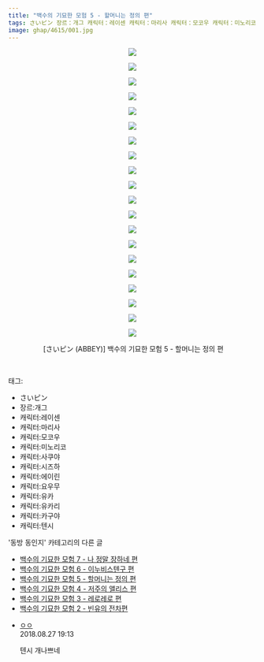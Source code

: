 ```yaml
---
title: "백수의 기묘한 모험 5 - 할머니는 정의 편"
tags: さいピン 장르：개그 캐릭터：레이센 캐릭터：마리사 캐릭터：모코우 캐릭터：미노리코 캐릭터：사쿠야 캐릭터：시즈하 캐릭터：에이린 캐릭터：요우무 캐릭터：유카 캐릭터：유카리 캐릭터：카구야 캐릭터：텐시 ABBEY 동방_동인지
image: ghap/4615/001.jpg
---
```

<div class="article">
<p style="text-align: center; clear: none; float: none;"><img src="{{ site.nasurl }}/ghap/4615/001.jpg"/></p>
<p style="text-align: center; clear: none; float: none;"><img src="{{ site.nasurl }}/ghap/4615/002.jpg"/></p>
<p style="text-align: center; clear: none; float: none;"><img src="{{ site.nasurl }}/ghap/4615/003.jpg"/></p>
<p style="text-align: center; clear: none; float: none;"><img src="{{ site.nasurl }}/ghap/4615/004.jpg"/></p>
<p style="text-align: center; clear: none; float: none;"><img src="{{ site.nasurl }}/ghap/4615/005.jpg"/></p>
<p style="text-align: center; clear: none; float: none;"><img src="{{ site.nasurl }}/ghap/4615/006.jpg"/></p>
<p style="text-align: center; clear: none; float: none;"><img src="{{ site.nasurl }}/ghap/4615/007.jpg"/></p>
<p style="text-align: center; clear: none; float: none;"><img src="{{ site.nasurl }}/ghap/4615/008.jpg"/></p>
<p style="text-align: center; clear: none; float: none;"><img src="{{ site.nasurl }}/ghap/4615/009.jpg"/></p>
<p style="text-align: center; clear: none; float: none;"><img src="{{ site.nasurl }}/ghap/4615/010.jpg"/></p>
<p style="text-align: center; clear: none; float: none;"><img src="{{ site.nasurl }}/ghap/4615/011.jpg"/></p>
<p style="text-align: center; clear: none; float: none;"><img src="{{ site.nasurl }}/ghap/4615/012.jpg"/></p>
<p style="text-align: center; clear: none; float: none;"><img src="{{ site.nasurl }}/ghap/4615/013.jpg"/></p>
<p style="text-align: center; clear: none; float: none;"><img src="{{ site.nasurl }}/ghap/4615/014.jpg"/></p>
<p style="text-align: center; clear: none; float: none;"><img src="{{ site.nasurl }}/ghap/4615/015.jpg"/></p>
<p style="text-align: center; clear: none; float: none;"><img src="{{ site.nasurl }}/ghap/4615/016.jpg"/></p>
<p style="text-align: center; clear: none; float: none;"><img src="{{ site.nasurl }}/ghap/4615/017.jpg"/></p>
<p style="text-align: center; clear: none; float: none;"><img src="{{ site.nasurl }}/ghap/4615/018.jpg"/></p>
<p style="text-align: center; clear: none; float: none;"><img src="{{ site.nasurl }}/ghap/4615/019.jpg"/></p>
<p style="text-align: center; clear: none; float: none;"><img src="{{ site.nasurl }}/ghap/4615/020.jpg"/></p>
<p style="text-align: center; clear: none; float: none;"> [さいピン (ABBEY)] 백수의 기묘한 모험 5 - 할머니는 정의 편</p>
<p><br/></p>
</div><div class="tagTrail">
<p>태그: </p>
<ul>
<li>さいピン</li>
<li>장르:개그</li>
<li>캐릭터:레이센</li>
<li>캐릭터:마리사</li>
<li>캐릭터:모코우</li>
<li>캐릭터:미노리코</li>
<li>캐릭터:사쿠야</li>
<li>캐릭터:시즈하</li>
<li>캐릭터:에이린</li>
<li>캐릭터:요우무</li>
<li>캐릭터:유카</li>
<li>캐릭터:유카리</li>
<li>캐릭터:카구야</li>
<li>캐릭터:텐시</li>
</ul>
</div><div class="another">
<p>'동방 동인지' 카테고리의 다른 글</p>
<ul>
<li><a href="/2018-08-26-ghap_4617">백수의 기묘한 모험 7 - 나 정말 장하네 편</a></li>
<li><a href="/2018-08-26-ghap_4616">백수의 기묘한 모험 6 - 이누비스텐구 편</a></li>
<li><a href="/2018-08-26-ghap_4615">백수의 기묘한 모험 5 - 할머니는 정의 편</a></li>
<li><a href="/2018-08-26-ghap_4614">백수의 기묘한 모험 4 - 저주의 앨리스 편</a></li>
<li><a href="/2018-08-26-ghap_4613">백수의 기묘한 모험 3 - 레로레로 편</a></li>
<li><a href="/2018-08-26-ghap_4612">백수의 기묘한 모험 2 - 빈유의 전차편</a></li>
</ul>
</div><div class="cb_module cb_fluid">
<div class="cb_wrt cb_profile">
<div class="comment">
<ul>
<li class="cb_thumb_off" id="comment15319005">
<div class="cb_comment_area">
<div class="cb_info_area">
<div class="cb_section">
<span class="cb_nick_name"> <a href="http://." onclick="return openLinkInNewWindow(this)">ㅇㅇ</a></span>
</div>
<div class="cb_section">
<span class="cb_date">2018.08.27 19:13 </span>
</div>
</div>
<div class="cb_dsc_comment">
<p class="cb_dsc">
											텐시 개나쁘네
										</p>
</div>
</div></li>
</ul>
</div>
</div><!-- commentList close -->
</div>
